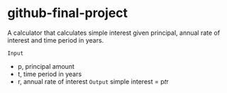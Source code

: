 # github-final-project

A calculator that calculates simple interest given principal, annual rate of interest and time period in years.

`Input`
  - p, principal amount
  - t, time period in years
  - r, annual rate of interest
`Output`
   simple interest = p*t*r
